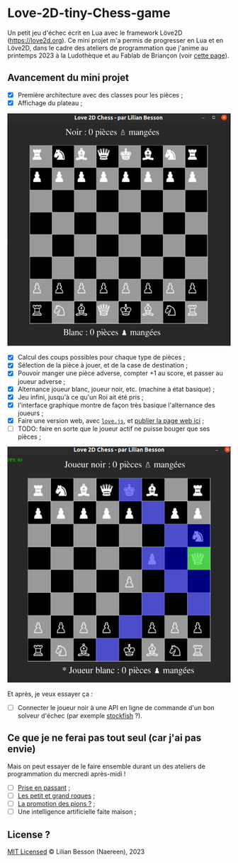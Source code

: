 # Love-2D-tiny-Chess-game

Un petit jeu d'échec écrit en Lua avec le framework Löve2D (https://love2d.org).
Ce mini projet m'a permis de progresser en Lua et en Löve2D, dans le cadre des ateliers de programmation que j'anime au printemps 2023 à la Ludothèque et au Fablab de Briançon (voir [cette page](https://github.com/aucoindujeu/codeclub)).

## Avancement du mini projet

- [x] Première architecture avec des classes pour les pièces ;
- [x] Affichage du plateau ;

![Démonstration du plateau au début du jeu](demo_plateau_initial.png)

- [x] Calcul des coups possibles pour chaque type de pièces ;
- [x] Sélection de la pièce à jouer, et de la case de destination ;
- [x] Pouvoir manger une pièce adverse, compter +1 au score, et passer au joueur adverse ;
- [x] Alternance joueur blanc, joueur noir, etc. (machine à état basique) ;
- [x] Jeu infini, jusqu'à ce qu'un Roi ait été pris ;
- [x] l'interface graphique montre de façon très basique l'alternance des joueurs ;
- [x] Faire une version web, avec [`love.js`](https://github.com/Davidobot/love.js), et [publier la page web ici](https://naereen.github.io/Love-2D-tiny-Chess-game/www/) ;
- [ ] TODO: faire en sorte que le joueur actif ne puisse bouger que ses pièces ;

![Démonstration du plateau en cours de jeu](demo_plateau_en_cours.png)

Et après, je veux essayer ça :

- [ ] Connecter le joueur noir à une API en ligne de commande d'un bon solveur d'échec (par exemple [stockfish](https://stockfishchess.org/) ?).

## Ce que je ne ferai pas tout seul (car j'ai pas envie)

Mais on peut essayer de le faire ensemble durant un des ateliers de programmation du mercredi après-midi !

- [ ] [Prise en passant](https://fr.wikipedia.org/wiki/Prise_en_passant) ;
- [ ] [Les petit et grand roques](https://fr.wikipedia.org/wiki/Roque_(%C3%A9checs)) ;
- [ ] [La promotion des pions ?](https://fr.wikipedia.org/wiki/Promotion_(%C3%A9checs)) ;
- [ ] Une intelligence artificielle faite maison ;

## License ?

[MIT Licensed](LICENSE)
© Lilian Besson (Naereen), 2023

